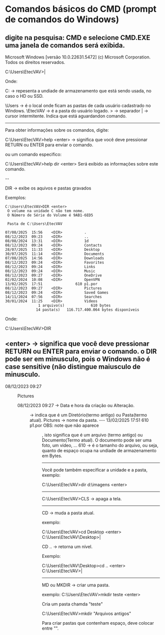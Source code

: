 # Comandos básicos do CMD (prompt de comandos do Windows)
digite na pesquisa: CMD e selecione CMD.EXE
uma janela de comandos será exibida.
---
  
Microsoft Windows [versão 10.0.22631.5472]
(c) Microsoft Corporation. Todos os direitos reservados.

C:\Users\EtecVAV>|

Onde: 
  
C: -> repesenta a undiade de armazenamento que está sendo usada, no caso o HD ou SSD.

\\Users -> é o local onde ficam as pastas de cada usuário cadastrado no Windows. 
\\EtecVAV -> é a pasta do usuário logado. 
\> -> separador 
\| -> cursor intermitente. Indica que está aguardandon comando.

---
Para obter informações sobre os comandos, digite:

C:\Users\EtecVAV\>help <enter> 
\<enter\> -> significa que você deve pressionar RETURN ou ENTER para enviar o comando.

ou um comando especifico:

C:\Users\EtecVAV\>help dir \<enter\> 
Será exibido as informações sobre este comando.

--
  
DIR -> exibe os aquivos e pastas gravados

Exemplos:
```
C:\Users\EtecVAV>DIR <enter>
 O volume na unidade C não tem nome.
 O Número de Série do Volume é 9AB1-6ED5

 Pasta de C:\Users\EtecVAV

07/08/2025  15:56    <DIR>          .
08/12/2023  09:23    <DIR>          ..
08/08/2024  13:31    <DIR>          1d
08/12/2023  09:24    <DIR>          Contacts
28/07/2025  11:33    <DIR>          Desktop
30/07/2025  11:14    <DIR>          Documents
07/08/2025  14:56    <DIR>          Downloads
08/12/2023  09:24    <DIR>          Favorites
08/12/2023  09:24    <DIR>          Links
08/12/2023  09:24    <DIR>          Music
08/12/2023  09:27    <DIR>          OneDrive
02/02/2024  10:08    <DIR>          OpenVPN
13/02/2025  17:51               610 p1.por
08/12/2023  09:27    <DIR>          Pictures
08/12/2023  09:24    <DIR>          Saved Games
14/11/2024  07:56    <DIR>          Searches
30/01/2024  11:25    <DIR>          Videos
               1 arquivo(s)            610 bytes
              14 pasta(s)   116.717.400.064 bytes disponíveis
```
Onde:

C:\Users\EtecVAV>DIR <enter>
  
  \<enter\> -> significa que você deve pressionar RETURN ou ENTER para enviar o comando. 
  o DIR pode ser em minusculo, pois o Windows não é case sensitive (não distingue maiusculo de minusculo.
---
08/12/2023  09:27    <DIR>          Pictures

  08/12/2023  09:27 -> Data e hora da criação ou Alteração. 
  <DIR> -> indica que é um Diretório(termo antigo) ou Pasta(termo atual). 
  Pictures -> nome da pasta.
---
13/02/2025  17:51               610 p1.por 
  OBS: note que não aparece <DIR>, isto significa que é um arquivo (termo antigo) ou Documento(Termo atual). O documento pode ser uma foto, um vídeo, ... 
610 -> é o tamanho do arquivo, ou seja, quanto de espaço ocupa na undiade de armazenamento em Bytes.

---

  Você pode também especificar a unidade e a pasta, exemplo:

  C:\Users\EtecVAV>dir d:\imagens \<enter\>

---
  C:\Users\EtecVAV>CLS -> apaga a tela.

---
  CD -> muda a pasta atual.

  exemplo:

  C:\Users\EtecVAV>cd Desktop \<enter\> 
  C:\Users\EtecVAV\Desktop>|

  CD ..  -> retorna um nível.

  Exemplo:

  C:\Users\EtecVAV\Desktop>cd .. \<enter\> 
  C:\Users\EtecVAV\>|

---
  
MD ou MKDIR -> criar uma pasta.

  exemplo:
C:\Users\EtecVAV\>mkdir teste \<enter\>

Cria um pasta chamda "teste"

  C:\Users\EtecVAV\>mkdir "Arquivos antigos" <enter>

Para criar pastas que contenham espaço, deve colocar entre "".

  



  


  
